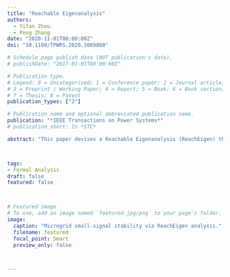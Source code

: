```yaml
---
title: "Reachable Eigenanalysis"
authors:
  - Yifan Zhou
  - Peng Zhang
date: "2020-11-01T00:00:00Z"
doi: "10.1109/TPWRS.2020.3009860"

# Schedule page publish date (NOT publication's date).
# publishDate: "2017-01-01T00:00:00Z"

# Publication type.
# Legend: 0 = Uncategorized; 1 = Conference paper; 2 = Journal article;
# 3 = Preprint / Working Paper; 4 = Report; 5 = Book; 6 = Book section;
# 7 = Thesis; 8 = Patent
publication_types: ["2"]

# Publication name and optional abbreviated publication name.
publication: "*IEEE Transactions on Power Systems*"
# publication_short: In *STC*

abstract: "This paper devises a Reachable Eigenanalysis (ReachEigen) theory as a formal method to analyze uncertain eigenvalues in power systems. ReachEigen computes the set of the possible spectra, taking into account the changes of both the system operating points and the characteristic equations caused by uncertainties. The innovation of ReachEigen lies in: 1) a Newton-iteration-based eigensolver which tractably tackles the “random walk” of steady-state operating points and delineates the propagation of uncertainty effects in the system eigenvalues; and 2) a reachability method established on the Netwon's eigensolver, which bounds the set of uncertain eigenvalues through a single calculation and thus is immune to the combinatorial explosion issue under a large number of uncertain factors. Case studies on a networked microgrid verifies the efficiency of ReachEigen and its superiority over existing methods. The efficacy of ReachEigen of providing early warning information for small-signal stability under uncertainties is also illustrated."



tags:
- Formal Analysis
draft: false
featured: false



# Featured image
# To use, add an image named `featured.jpg/png` to your page's folder. 
image:
  caption: "Microgrid small-signal stability via ReachEigen analysis."
  filename: featured
  focal_point: Smart
  preview_only: false



---
```



